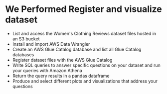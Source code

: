 # We Performed Register and visualize dataset
*	List and access the Women's Clothing Reviews dataset files hosted in an S3 bucket
*	Install and import AWS Data Wrangler
*	Create an AWS Glue Catalog database and list all Glue Catalog databases
*	Register dataset files with the AWS Glue Catalog
*	Write SQL queries to answer specific questions on your dataset and run your queries with Amazon Athena
*	Return the query results in a pandas dataframe
*	Produce and select different plots and visualizations that address your questions
